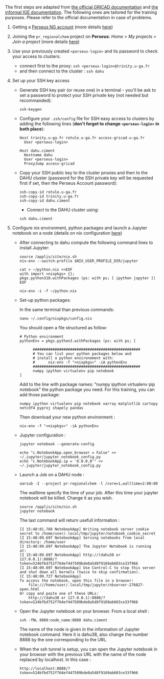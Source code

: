 The first steps are adapted from [the official GRICAD documentation](https://gricad-doc.univ-grenoble-alpes.fr/en/hpc/connexion/) and [the informal IGE documentation](https://github.com/ige-calcul/public-docs/blob/main/clusters/Gricad/dahu.md). The following ones are tailored for the training purposes. Please refer to the official documentation in case of problems.

1. Getting a [Perseus NG account](https://perseus.univ-grenoble-alpes.fr/) (more details [here](https://gricad-doc.univ-grenoble-alpes.fr/en/services/perseus-ng/account/))

2. Joining the `pr_regionalchem` project on **Perseus**: *Home > My projects > Join a project* (more details [here](https://gricad-doc.univ-grenoble-alpes.fr/en/services/perseus-ng/project/))

3. Use your previously created `<perseus-login>` and its password to check your access to clusters:
    - connect first to the proxy: `ssh <perseus-login>@trinity.u-ga.fr`
    - and then connect to the cluster : `ssh dahu`


4. Set up your SSH key access
    - Generate SSH key pair (or reuse one) in a terminal - you'll be ask to set a password to protect your SSH private key (not needed but recommanded):
      ```
      ssh-keygen
      ```

    - Configure your `.ssh/config` file for SSH easy access to clusters by adding the following lines (**don't forget to change `<perseus-login>` in both place**):
      ```
      Host trinity.u-ga.fr rotule.u-ga.fr access-gricad.u-ga.fr
        User <perseus-login>

      Host dahu.ciment
        Hostname dahu
        User <perseus-login>
        ProxyJump access-gricad
      ```

    - Copy your SSH public key to the cluster proxies and then to the DAHU cluster (password for the SSH private key will be requested first if set, then the Perseus Account password):
      ```
      ssh-copy-id rotule.u-ga.fr
      ssh-copy-id trinity.u-ga.fr
      ssh-copy-id dahu.ciment
      ```

      - Connect to the DAHU cluster using:
      ```
      ssh dahu.ciment
      ```

5. Configure nix environment, python packages and launch a Jupyter notebook on a node (details on nix configuration [here](https://gricad-doc.univ-grenoble-alpes.fr/en/hpc/softenv/nix/))
    - After connecting to dahu compute the following command lines to install Jupyter:
      ```
      source /applis/site/nix.sh
      nix-env --switch-profile $NIX_USER_PROFILE_DIR/jupyter
      ```
      ```
      cat > ~/python.nix <<EOF
      with import <nixpkgs> {};
      pkgs.python310.withPackages (ps: with ps; [ ipython jupyter ])
      EOF
      ```
      ```
      nix-env -i -f ~/python.nix
      ```

    - Set-up python packages:

      In the same terminal than previous commands:
      ```
      nano ~/.config/nixpkgs/config.nix
      ```
      You should open a file structured as follow:
      ```
      # Python environment
      pythonEnv = pkgs.python3.withPackages (ps: with ps; [

            #################################################
            # You can list your python packages below and
            # install a python environement with:
            #      nix-env -f "<nixpkgs>" -iA pythonEnv
            #################################################
            numpy ipython virtualenv pip notebook
      ]
      ```
      Add to the line with package names: "numpy ipython virtualenv pip notebook" the python package you need. For this training, you can add those package:
      ```
      numpy ipython virtualenv pip notebook xarray matplotlib cartopy netcdf4 pyproj shapely pandas
      ```
      Then download your new python environment :
      ```
      nix-env -f "<nixpkgs>" -iA pythonEnv
      ```

    - Jupyter configuration :
      ```
      jupyter notebook --generate-config
      ```
      ```
      echo "c.NotebookApp.open_browser = False" >> ~/.jupyter/jupyter_notebook_config.py
      echo "c.NotebookApp.ip = '0.0.0.0'" >> ~/.jupyter/jupyter_notebook_config.py
      ```
    - Launch a Job on a DAHU node :
      ```
      oarsub -I --project pr-regionalchem -l /core=1,walltime=2:00:00
      ```
      The walltime specify the time of your job. After this time your jupyter notebook will be killed. Change it as you wish.
      ```
      source /applis/site/nix.sh
      jupyter notebook
      ```
      The last command will return usefull information :
      ```
      [I 15:48:01.768 NotebookApp] Writing notebook server cookie secret to /home/user/.local/tmp/jupyter/notebook_cookie_secret
      [I 15:48:09.697 NotebookApp] Serving notebooks from local directory: /home/user
      [I 15:48:09.697 NotebookApp] The Jupyter Notebook is running at:
      [I 15:48:09.697 NotebookApp] http://(dahu38 or 127.0.0.1):8888/?token=524bfbd752f764ef447509bde0a5d8f9169ab603ce33f966
      [I 15:48:09.697 NotebookApp] Use Control-C to stop this server and shut down all kernels (twice to skip confirmation).
      [C 15:48:09.727 NotebookApp]
      To access the notebook, open this file in a browser:
          file:///home/user/.local/tmp/jupyter/nbserver-276827-open.html
      Or copy and paste one of these URLs:
          http://(dahu38 or 127.0.0.1):8888/?token=524bfbd752f764ef447509bde0a5d8f9169ab603ce33f966
      ```
    - Open the Jupyter notebook on your browser. From a local shell :
      ```
      ssh -fNL 8888:node_name:8888 dahu.ciment
      ```
      The name of the node is given in the information of Jupyter notebook command. Here it is dahu38, also change the number 8888 by the one corresponding to the URL.
    - When the ssh tunnel is setup, you can open the Jupyter notebook in your browser with the previous URL with the name of the node replaced by localhost. In this case :
      ```
      http://localhost:8888/?token=524bfbd752f764ef447509bde0a5d8f9169ab603ce33f966
      ```
